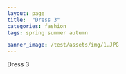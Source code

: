 ```yaml
---
layout: page
title:  "Dress 3"
categories: fashion
tags: spring summer autumn

banner_image: /test/assets/img/1.JPG
---
```

Dress 3